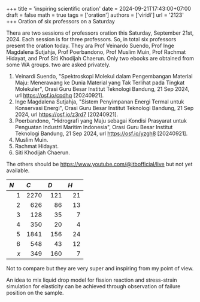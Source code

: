 +++
title = 'inspiring scientific oration'
date = 2024-09-21T17:43:00+07:00
draft = false
math = true
tags = ['oration']
authors = ['viridi']
url = '2123'
+++
Oration of six professors on a Saturday<!--more-->

Thera are two sessions of professors oration this Saturday, September 21st, 2024. Each session is for three professors. So, in total six professors present the oration today. They ara Prof Veinardo Suendo, Prof Inge Magdalena Sutjahja, Prof Poerbandono, Prof Muslim Muin, Prof Rachmat Hidayat, and Prof Siti Khodijah Chaerun. Only two ebooks are obtained from some WA groups. two are asked privately.

1. Veinardi Suendo, "Spektroskopi Molekul dalam Pengembangan Material Maju: Menerawang ke Dunia Material yang Tak Terlihat pada Tingkat Molekuler", Orasi Guru Besar Institut Teknologi Bandung, 21 Sep 2024, url https://osf.io/cpdhq [20240921].
2. Inge Magdalena Sutjahja, "Sistem Penyimpanan Energi Termal untuk Konservasi Energi", Orasi Guru Besar Institut Teknologi Bandung, 21 Sep 2024, url https://osf.io/z3rd7 [20240921].
3. Poerbandono, "Hidrografi yang Maju sebagai Kondisi Prasyarat untuk Penguatan Industri Maritim Indonesia", Orasi Guru Besar Institut Teknologi Bandung, 21 Sep 2024, url https://osf.io/yzgh8 [20240921].
4. Muslim Muin.
5. Rachmat Hidayat.
6. Siti Khodijah Chaerun.

The others should be https://www.youtube.com/@itbofficial/live but not yet available.

$N$&nbsp;&nbsp;&nbsp;&nbsp; | $C$&nbsp;&nbsp;&nbsp;&nbsp;&nbsp;&nbsp;&nbsp; | $D$&nbsp;&nbsp;&nbsp;&nbsp;&nbsp;&nbsp; | $H$&nbsp;&nbsp;&nbsp;&nbsp;&nbsp;
-: | -: | -: | -:
1 | 2270 | 121 | 21
2 |  626 |  86 | 13
3 |  128 |  35 |  7
4 |  350 |  20 |  4
5 | 1841 | 156 | 24
6 |  548 |  43 | 12
$x$ |  349 | 160 |  7

Not to compare but they are very super and inspiring from my point of view.

An idea to mix liquid drop model for fission reaction and stress-strain simulation for elasticity can be achieved through observation of failure position on the sample.
